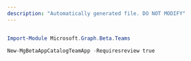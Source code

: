 ```yaml
---
description: "Automatically generated file. DO NOT MODIFY"
---
```


```powershell

Import-Module Microsoft.Graph.Beta.Teams

New-MgBetaAppCatalogTeamApp -Requiresreview true 

```